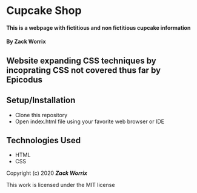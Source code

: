 # Cupcake Shop

#### This is a webpage with fictitious and non fictitious cupcake information

#### By Zack Worrix

## Website expanding CSS techniques by incoprating CSS not covered thus far by Epicodus

## Setup/Installation

* Clone this repository
* Open index.html file using your favorite web browser or IDE

## Technologies Used

* HTML
* CSS

Copyright (c) 2020 **_Zack Worrix_**

This work is licensed under the MIT license
